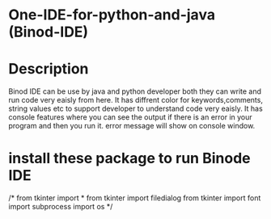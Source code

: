 # One-IDE-for-python-and-java (Binod-IDE)


# Description

Binod IDE can be use by java and python developer both they can write and run code very eaisly from here. 
It has diffrent color for keywords,comments, string values etc to support developer to understand code very eaisly.
It has console features where you can see the output if there is an error in your program and then you run it. error message will show on console window.


# install these package to run Binode IDE

/*
from tkinter import *
from tkinter import filedialog
from tkinter import font
import subprocess
import os
*/
